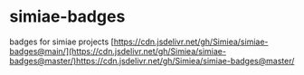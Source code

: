 # simiae-badges
badges for simiae projects
[https://cdn.jsdelivr.net/gh/Simiea/simiae-badges@main/](https://cdn.jsdelivr.net/gh/Simiea/simiae-badges@master/)https://cdn.jsdelivr.net/gh/Simiea/simiae-badges@master/
